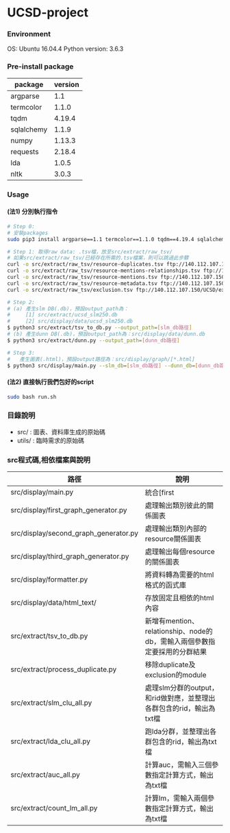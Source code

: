 # UCSD-project

### Environment
OS: Ubuntu 16.04.4
Python version: 3.6.3

### Pre-install package
| package | version |
| ------ | ------ |
| argparse | 1.1 |
| termcolor | 1.1.0 |
| tqdm | 4.19.4 |
| sqlalchemy | 1.1.9 |
| numpy | 1.13.3 |
| requests | 2.18.4 |
| lda | 1.0.5 |
| nltk | 3.0.3 |

### Usage
#### (法1) 分別執行指令
```sh 
# Step 0:
# 安裝packages
sudo pip3 install argparse==1.1 termcolor==1.1.0 tqdm==4.19.4 sqlalchemy==1.1.9 numpy==1.13.3 requests==2.18.4 lda==1.0.5 nltk==3.0.3

# Step 1: 取得raw data: .tsv檔，放至src/extract/raw_tsv/
# 如果src/extract/raw_tsv/已經存在所需的.tsv檔案，則可以跳過此步驟
curl -o src/extract/raw_tsv/resource-duplicates.tsv ftp://140.112.107.150/UCSD/resource-duplicates.tsv
curl -o src/extract/raw_tsv/resource-mentions-relationships.tsv ftp://140.112.107.150/UCSD/resource-mentions-relationships.tsv
curl -o src/extract/raw_tsv/resource-mentions.tsv ftp://140.112.107.150/UCSD/resource-mentions.tsv
curl -o src/extract/raw_tsv/resource-metadata.tsv ftp://140.112.107.150/UCSD/resource-metadata.tsv
curl -o src/extract/raw_tsv/exclusion.tsv ftp://140.112.107.150/UCSD/exclusion.tsv

# Step 2:
# (a) 產生slm DB(.db)，預設output_path為：
#     [1] src/extract/ucsd_slm250.db
#     [2] src/display/data/ucsd_slm250.db
$ python3 src/extract/tsv_to_db.py --output_path=[slm_db路徑]
# (b) 產生dunn DB(.db)，預設output_path為：src/display/data/dunn.db
$ python3 src/extract/dunn.py --output_path=[dunn_db路徑]

# Step 3:
#   產生圖表(.html)，預設output路徑為：src/display/graph/[*.html]
$ python3 src/display/main.py --slm_db=[slm_db路徑] --dunn_db=[dunn_db路徑]
```

#### (法2) 直接執行我們包好的script
```sh
sudo bash run.sh
```

### 目錄說明
* src/ : 圖表、資料庫生成的原始碼
* utils/ : 臨時需求的原始碼

### src程式碼,相依檔案與說明
| 路徑 | 說明 |
| ------ | ------ |
| src/display/main.py | 統合[first|second|third]_graph_generator.py的入口執行檔，輸出三種圖表於src/graph |
| src/display/first_graph_generator.py | 處理輸出類別彼此的關係圖表 |
| src/display/second_graph_generator.py | 處理輸出類別內部的resource關係圖表 |
| src/display/third_graph_generator.py | 處理輸出每個resource的關係圖表 |
| src/display/formatter.py | 將資料轉為需要的html格式的函式庫 |
| src/display/data/html_text/ | 存放固定且相依的html內容 |
| src/extract/tsv_to_db.py | 新增有mention、relationship、node的db，需輸入兩個參數指定要採用的分群結果|
| src/extract/process_duplicate.py | 移除duplicate及exclusion的module |
| src/extract/slm_clu_all.py | 處理slm分群的output，和rid做對應，並整理出各群包含的rid，輸出為txt檔 |
| src/extract/lda_clu_all.py | 跑lda分群，並整理出各群包含的rid，輸出為txt檔 |
| src/extract/auc_all.py | 計算auc，需輸入三個參數指定計算方式，輸出為txt檔 |
| src/extract/count_lm_all.py | 計算lm，需輸入兩個參數指定計算方式，輸出為txt檔 |
